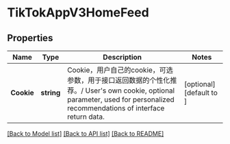 # TikTokAppV3HomeFeed

## Properties

Name | Type | Description | Notes
------------ | ------------- | ------------- | -------------
**Cookie** | **string** | Cookie，用户自己的cookie，可选参数，用于接口返回数据的个性化推荐。/ User&#39;s own cookie, optional parameter, used for personalized recommendations of interface return data. | [optional] [default to ]

[[Back to Model list]](../README.md#documentation-for-models) [[Back to API list]](../README.md#documentation-for-api-endpoints) [[Back to README]](../README.md)


